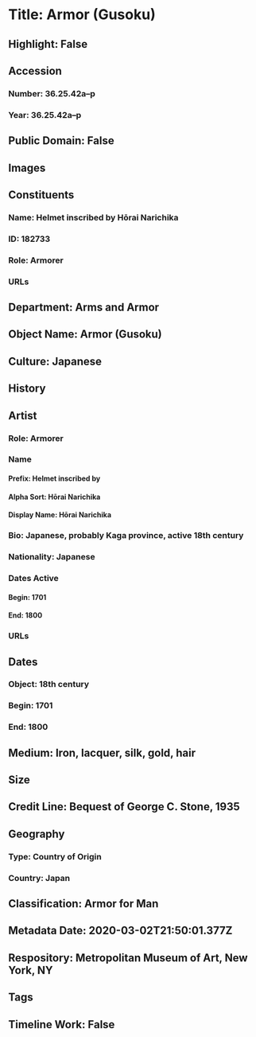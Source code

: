 # Title: Armor (Gusoku)
## Highlight: False
## Accession
### Number: 36.25.42a–p
### Year: 36.25.42a–p
## Public Domain: False
## Images
## Constituents
### Name: Helmet inscribed by Hōrai Narichika
### ID: 182733
### Role: Armorer
### URLs
## Department: Arms and Armor
## Object Name: Armor (Gusoku)
## Culture: Japanese
## History
## Artist
### Role: Armorer
### Name
#### Prefix: Helmet inscribed by
#### Alpha Sort: Hōrai Narichika
#### Display Name: Hōrai Narichika
### Bio: Japanese, probably Kaga province, active 18th century
### Nationality: Japanese
### Dates Active
#### Begin: 1701
#### End: 1800
### URLs
## Dates
### Object: 18th century
### Begin: 1701
### End: 1800
## Medium: Iron, lacquer, silk, gold, hair
## Size
## Credit Line: Bequest of George C. Stone, 1935
## Geography
### Type: Country of Origin
### Country: Japan
## Classification: Armor for Man
## Metadata Date: 2020-03-02T21:50:01.377Z
## Respository: Metropolitan Museum of Art, New York, NY
## Tags
## Timeline Work: False